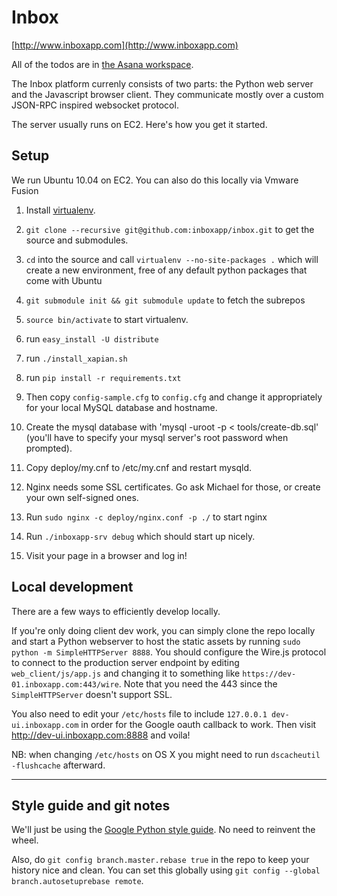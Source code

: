 # Inbox

[http://www.inboxapp.com](http://www.inboxapp.com)

All of the todos are in [the Asana workspace](https://app.asana.com/0/4983727800919/4983727800919).


The Inbox platform currenly consists of two parts: the Python web server and the Javascript browser client. They communicate mostly over a custom JSON-RPC inspired websocket protocol.

The server usually runs on EC2. Here's how you get it started.


## Setup

We run Ubuntu 10.04 on EC2. You can also do this locally via Vmware Fusion

1. Install [virtualenv](http://www.virtualenv.org/en/latest/).

2. `git clone --recursive git@github.com:inboxapp/inbox.git` to get the source and submodules.

3. `cd` into the source and call `virtualenv --no-site-packages .` which will create a new environment, free of any default python packages that come with Ubuntu

4. `git submodule init && git submodule update` to fetch the subrepos

5. `source bin/activate` to start virtualenv.

6. run `easy_install -U distribute`

7. run `./install_xapian.sh`

8. run `pip install -r requirements.txt`

9. Then copy `config-sample.cfg` to `config.cfg` and change it appropriately for your local MySQL database and hostname.

10. Create the mysql database with 'mysql -uroot -p < tools/create-db.sql' (you'll have to specify your mysql server's root password when prompted).

11. Copy deploy/my.cnf to /etc/my.cnf and restart mysqld.

12. Nginx needs some SSL certificates. Go ask Michael for those, or create your own self-signed ones.

13. Run `sudo nginx -c deploy/nginx.conf -p ./` to start nginx

14. Run `./inboxapp-srv debug` which should start up nicely.

15. Visit your page in a browser and log in!


## Local development

There are a few ways to efficiently develop locally.

If you're only doing client dev work, you can simply clone the repo locally and start a Python webserver to host the static assets by running `sudo python -m SimpleHTTPServer 8888`. You should configure the Wire.js protocol to connect to the production server endpoint by editing `web_client/js/app.js` and changing it to something like `https://dev-01.inboxapp.com:443/wire`. Note that you need the 443 since the `SimpleHTTPServer` doesn't support SSL.

You also need to edit your `/etc/hosts` file to include `127.0.0.1 dev-ui.inboxapp.com` in order for the Google oauth callback to work. Then visit http://dev-ui.inboxapp.com:8888 and voila!

NB: when changing `/etc/hosts` on OS X you might need to run `dscacheutil -flushcache` afterward.


<hr/>

## Style guide and git notes

We'll just be using the [Google Python style guide](http://google-styleguide.googlecode.com/svn/trunk/pyguide.html). No need to reinvent the wheel.

Also, do `git config branch.master.rebase true` in the repo to keep your history nice and clean. You can set this globally using `git config --global branch.autosetuprebase remote`.
